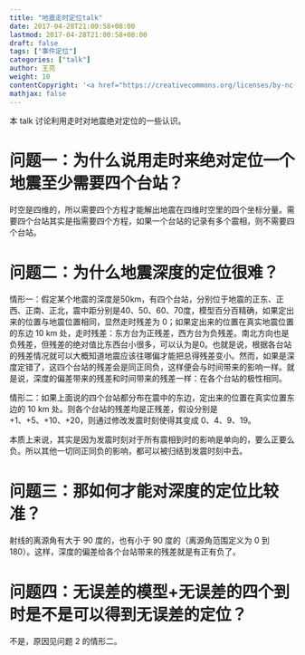 ```yaml
---
title: "地震走时定位talk"
date: 2017-04-28T21:00:58+08:00
lastmod: 2017-04-28T21:00:58+08:00
draft: false
tags: ["事件定位"]
categories: ["talk"]
author: 王亮
weight: 10
contentCopyright: '<a href="https://creativecommons.org/licenses/by-nc-sa/4.0/deed.zh" rel="noopener" target="_blank">CC 4.0</a>'
mathjax: false
---
```


本 talk 讨论利用走时对地震绝对定位的一些认识。

# 问题一：为什么说用走时来绝对定位一个地震至少需要四个台站？

时空是四维的，所以需要四个方程才能解出地震在四维时空里的四个坐标分量。需要四个台站其实是指需要四个方程，如果一个台站的记录有多个震相，则不需要四个台站。

# 问题二：为什么地震深度的定位很难？

情形一：假定某个地震的深度是50km，有四个台站，分别位于地震的正东、正西、正南、正北，震中距分别是40、50、60、70度，模型百分百精确，如果定出来的位置与地震位置相同，显然走时残差为 0；如果定出来的位置在真实地震位置的东边 10 km 处，走时残差：东方台为正残差，西方台为负残差。南北方向也是负残差，但残差的绝对值比东西台小很多，可以认为是0。也就是说，根据各台站的残差情况就可以大概知道地震应该往哪偏才能把总得残差变小。然而，如果是深度定错了，这四个台站的残差会是同正同负，这样便会与时间带来的影响一样。就是说，深度的偏差带来的残差和时间带来的残差一样：在各个台站的极性相同。

情形二：如果上面说的四个台站都分布在震中的东边，定出来的位置在真实位置东边的 10 km 处。则各个台站的残差均是正残差，假设分别是 +1、+5、+10、+20，则通过修改发震时刻使得其变成 0、4、9、19。

本质上来说，其实是因为发震时刻对于所有震相到时的影响是单向的，要么正要么负。所以其他一切同正同负的影响，都可以被归结到发震时刻中去。

# 问题三：那如何才能对深度的定位比较准？

射线的离源角有大于 90 度的，也有小于 90 度的（离源角范围定义为 0 到 180）。这样，深度的偏差给各个台站带来的残差就是有正有负了。

# 问题四：无误差的模型+无误差的四个到时是不是可以得到无误差的定位？

不是，原因见问题 2 的情形二。
